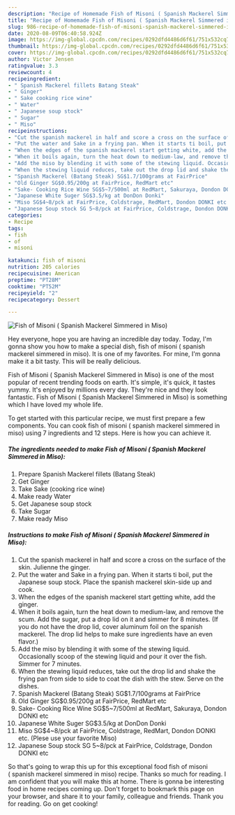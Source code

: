 ```yaml
---
description: "Recipe of Homemade Fish of Misoni ( Spanish Mackerel Simmered in Miso)"
title: "Recipe of Homemade Fish of Misoni ( Spanish Mackerel Simmered in Miso)"
slug: 986-recipe-of-homemade-fish-of-misoni-spanish-mackerel-simmered-in-miso
date: 2020-08-09T06:40:58.924Z
image: https://img-global.cpcdn.com/recipes/0292dfd4486d6f61/751x532cq70/fish-of-misoni-spanish-mackerel-simmered-in-miso-recipe-main-photo.jpg
thumbnail: https://img-global.cpcdn.com/recipes/0292dfd4486d6f61/751x532cq70/fish-of-misoni-spanish-mackerel-simmered-in-miso-recipe-main-photo.jpg
cover: https://img-global.cpcdn.com/recipes/0292dfd4486d6f61/751x532cq70/fish-of-misoni-spanish-mackerel-simmered-in-miso-recipe-main-photo.jpg
author: Victor Jensen
ratingvalue: 3.3
reviewcount: 4
recipeingredient:
- " Spanish Mackerel fillets Batang Steak"
- " Ginger"
- " Sake cooking rice wine"
- " Water"
- " Japanese soup stock"
- " Sugar"
- " Miso"
recipeinstructions:
- "Cut the spanish mackerel in half and score a cross on the surface of the skin. Julienne the ginger."
- "Put the water and Sake in a frying pan. When it starts ti boil, put the Japanese soup stock. Place the spanish mackerel skin-side up and cook."
- "When the edges of the spanish mackerel start getting white, add the ginger."
- "When it boils again, turn the heat down to medium-law, and remove the scum. Add the sugar, put a drop lid on it and simmer for 8 minutes. (If you do not have the drop lid, cover aluminum foil on the spanish mackerel. The drop lid helps to make sure ingredients have an even flavor.)"
- "Add the miso by blending it with some of the stewing liquid. Occasionally scoop of the stewing liquid and pour it over the fish. Simmer for 7 minutes."
- "When the stewing liquid reduces, take out the drop lid and shake the frying pan from side to side to coat the dish with the stew. Serve on the dishes."
- "Spanish Mackerel (Batang Steak) SG$1.7/100grams at FairPrice"
- "Old Ginger SG$0.95/200g at FairPrice, RedMart etc"
- "Sake- Cooking Rice Wine SG$5~7/500ml at RedMart, Sakuraya, Dondon DONKI etc"
- "Japanese White Suger SG$3.5/kg at DonDon Donki"
- "Miso SG$4~8/pck at FairPrice, Coldstrage, RedMart, Dondon DONKI etc. (Plese use your favorite Miso)"
- "Japanese Soup stock SG 5~8/pck at FairPrice, Coldstrage, Dondon DONKI etc"
categories:
- Recipe
tags:
- fish
- of
- misoni

katakunci: fish of misoni 
nutrition: 205 calories
recipecuisine: American
preptime: "PT28M"
cooktime: "PT52M"
recipeyield: "2"
recipecategory: Dessert

---
```



![Fish of Misoni ( Spanish Mackerel Simmered in Miso)](https://img-global.cpcdn.com/recipes/0292dfd4486d6f61/751x532cq70/fish-of-misoni-spanish-mackerel-simmered-in-miso-recipe-main-photo.jpg)

Hey everyone, hope you are having an incredible day today. Today, I'm gonna show you how to make a special dish, fish of misoni ( spanish mackerel simmered in miso). It is one of my favorites. For mine, I'm gonna make it a bit tasty. This will be really delicious.



Fish of Misoni ( Spanish Mackerel Simmered in Miso) is one of the most popular of recent trending foods on earth. It's simple, it's quick, it tastes yummy. It's enjoyed by millions every day. They're nice and they look fantastic. Fish of Misoni ( Spanish Mackerel Simmered in Miso) is something which I have loved my whole life.


To get started with this particular recipe, we must first prepare a few components. You can cook fish of misoni ( spanish mackerel simmered in miso) using 7 ingredients and 12 steps. Here is how you can achieve it.

<!--inarticleads1-->

##### The ingredients needed to make Fish of Misoni ( Spanish Mackerel Simmered in Miso):

1. Prepare  Spanish Mackerel fillets (Batang Steak)
1. Get  Ginger
1. Take  Sake (cooking rice wine)
1. Make ready  Water
1. Get  Japanese soup stock
1. Take  Sugar
1. Make ready  Miso




<!--inarticleads2-->

##### Instructions to make Fish of Misoni ( Spanish Mackerel Simmered in Miso):

1. Cut the spanish mackerel in half and score a cross on the surface of the skin. Julienne the ginger.
1. Put the water and Sake in a frying pan. When it starts ti boil, put the Japanese soup stock. Place the spanish mackerel skin-side up and cook.
1. When the edges of the spanish mackerel start getting white, add the ginger.
1. When it boils again, turn the heat down to medium-law, and remove the scum. Add the sugar, put a drop lid on it and simmer for 8 minutes. (If you do not have the drop lid, cover aluminum foil on the spanish mackerel. The drop lid helps to make sure ingredients have an even flavor.)
1. Add the miso by blending it with some of the stewing liquid. Occasionally scoop of the stewing liquid and pour it over the fish. Simmer for 7 minutes.
1. When the stewing liquid reduces, take out the drop lid and shake the frying pan from side to side to coat the dish with the stew. Serve on the dishes.
1. Spanish Mackerel (Batang Steak) SG$1.7/100grams at FairPrice
1. Old Ginger SG$0.95/200g at FairPrice, RedMart etc
1. Sake- Cooking Rice Wine SG$5~7/500ml at RedMart, Sakuraya, Dondon DONKI etc
1. Japanese White Suger SG$3.5/kg at DonDon Donki
1. Miso SG$4~8/pck at FairPrice, Coldstrage, RedMart, Dondon DONKI etc. (Plese use your favorite Miso)
1. Japanese Soup stock SG 5~8/pck at FairPrice, Coldstrage, Dondon DONKI etc




So that's going to wrap this up for this exceptional food fish of misoni ( spanish mackerel simmered in miso) recipe. Thanks so much for reading. I am confident that you will make this at home. There is gonna be interesting food in home recipes coming up. Don't forget to bookmark this page on your browser, and share it to your family, colleague and friends. Thank you for reading. Go on get cooking!

